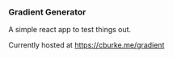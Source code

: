 ### Gradient Generator


A simple react app to test things out.


Currently hosted at https://cburke.me/gradient
